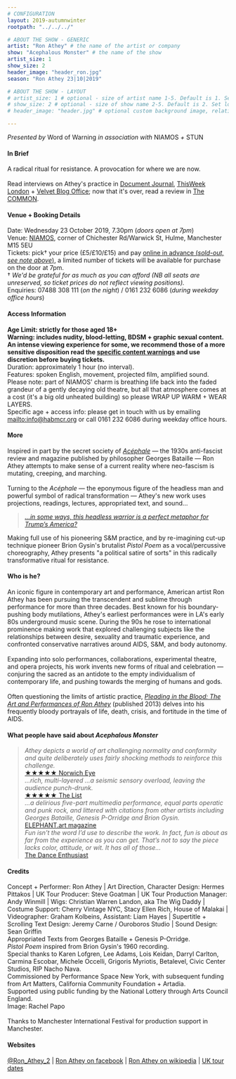 ```yaml
---
# CONFIGURATION
layout: 2019-autumnwinter
rootpath: "../../../"

# ABOUT THE SHOW - GENERIC
artist: "Ron Athey" # the name of the artist or company
show: "Acephalous Monster" # the name of the show
artist_size: 1
show_size: 2
header_image: "header_ron.jpg"    
season: "Ron Athey 23|10|2019"

# ABOUT THE SHOW - LAYOUT
# artist_size: 1 # optional - size of artist name 1-5. Default is 1. Set longer names to lower values
# show_size: 2 # optional - size of show name 2-5. Default is 2. Set longer names to lower values
# header_image: "header.jpg" # optional custom background image, relative to current page

---
```

*Presented by* Word of Warning *in association with* NIAMOS *+* STUN       
          
#### In Brief      
A radical ritual for resistance. A provocation for where we are now.<br><br>Read interviews on Athey's practice in <a href="http://www.documentjournal.com/2019/05/blood-christ-and-shock-value-the-gospel-according-to-ron-athey" target="_blank">Document Journal</a>, <a href="http://thisweeklondon.com/article/ron-athey-acephalous-monster" target="_blank">ThisWeek London</a> + <a href="http://www.velvetblogoffice.com/velvetboxoffice/2019/9/29/interview-with-ron-athey" target="_blank">Velvet Blog Office</a>; now that it's over, read a review in <a href="http://www.thecommonzine.com/ron-athey" target="_blank">The COMMON</a>.       
         
#### Venue + Booking Details       
Date: Wednesday 23 October 2019, 7.30pm (*doors open at 7pm*)        
Venue: <a href="http://www.niamos.space" target="_blank">NIAMOS</a>, corner of Chichester Rd/Warwick St, Hulme, Manchester M15 5EU          
Tickets: pick† your price (£5/£10/£15) and pay <a href="http://www.wegottickets.com/event/479482" target="_blank">online in advance (*sold-out, see note above*)</a>, a limited number of tickets will be available for purchase on the door at 7pm.<br>† *We'd be grateful for as much as you can afford (NB all seats are unreserved, so ticket prices do not reflect viewing positions).*             
Enquiries: 07488 308 111 (*on the night*) / 0161 232 6086 (*during weekday office hours*)          
          
#### Access Information         
**Age Limit: strictly for those aged 18+<br>Warning: includes nudity, blood-letting, BDSM + graphic sexual content. An intense viewing experience for some, we recommend those of a more sensitive disposition read the [specific content warnings](/warnings) and use discretion before buying tickets.**<br>Duration: approximately 1 hour (no interval).<br>Features: spoken English, movement, projected film, amplified sound.<br>Please note: part of NIAMOS' charm is breathing life back into the faded grandeur of a gently decaying old theatre, but all that atmosphere comes at a cost (it's a big old unheated building) so please WRAP UP WARM + WEAR LAYERS.<br>Specific age + access info: please get in touch with us by emailing <mailto:info@habmcr.org> or call 0161 232 6086 during weekday office hours.          
          
#### More         
Inspired in part by the secret society of *<a href="https://en.wikipedia.org/wiki/Ac%C3%A9phale" target="_blank">Acéphale</a>* — the 1930s anti-fascist review and magazine published by philosopher Georges Bataille — Ron Athey attempts to make sense of a current reality where neo-fascism is mutating, creeping, and marching.<br><br>Turning to the *Acéphale* — the eponymous figure of the headless man and powerful symbol of radical transformation — Athey's new work uses projections, readings, lectures, appropriated text, and sound…        
        
>*<a href="http://www.documentjournal.com/2019/05/blood-christ-and-shock-value-the-gospel-according-to-ron-athey" target="_blank">…in some ways, this headless warrior is a perfect metaphor for Trump’s America?</a>*        
        
Making full use of his pioneering S&M practice, and by re-imagining cut-up technique pioneer Brion Gysin's brutalist *Pistol Poem* as a vocal/percussive choreography, Athey presents "a political satire of sorts" in this radically transformative ritual for resistance.          
         
#### Who is he?        
An iconic figure in contemporary art and performance, American artist Ron Athey has been pursuing the transcendent and sublime through performance for more than three decades. Best known for his boundary-pushing body mutilations, Athey's earliest performances were in LA's early 80s underground music scene. During the 90s he rose to international prominence making work that explored challenging subjects like the relationships between desire, sexuality and traumatic experience, and confronted conservative narratives around AIDS, S&M, and body autonomy.<br><br>Expanding into solo performances, collaborations, experimental theatre, and opera projects, his work invents new forms of ritual and celebration — conjuring the sacred as an antidote to the empty individualism of contemporary life, and pushing towards the merging of humans and gods.<br><br>Often questioning the limits of artistic practice, *<a href="http://www.thisisliveart.co.uk/publishing/pleading-in-the-blood-the-art-of-ron-athey" target="_blank">Pleading in the Blood: The Art and Performances of Ron Athey</a>* (published 2013) delves into his frequently bloody portrayals of life, death, crisis, and fortitude in the time of AIDS.           
         
#### What people have said about *Acephalous Monster*         
>*Athey depicts a world of art challenging normality and conformity and quite deliberately uses fairly shocking methods to reinforce this challenge.*<br><a href="http://norwicheye.co.uk/whats-on/norwich-eye-reviews-acephalous-monster-at-the-nac" target="_blank">★★★★★ Norwich Eye</a><br>*…rich, multi-layered …a seismic sensory overload, leaving the audience punch-drunk.*<br><a href="http://www.list.co.uk/article/112027-ron-athey-acephalous-monster" target="_blank">★★★★★ The List</a><br>*…a delirious five-part multimedia performance, equal parts operatic and punk rock, and littered with citations from other artists including Georges Bataille, Genesis P-Orridge and Brion Gysin.*<br><a href="http://elephant.art/notorious-performance-artist-ron-athey-secret-societies-apocalypse" target="_blank">ELEPHANT.art magazine</a><br>*Fun isn’t the word I’d use to describe the work. In fact, fun is about as far from the experience as you can get. That’s not to say the piece lacks color, attitude, or wit. It has all of those…*<br><a href="https://www.dance-enthusiast.com/features/impressionsreviews/view/Ron-Atheys-Acphalous-Monster-Performance-Space-New-York" target="_blank">The Dance Enthusiast</a>                    
        
#### Credits          
Concept + Performer: Ron Athey | Art Direction, Character Design: Hermes Pittakos | UK Tour Producer: Steve Goatman | UK Tour Production Manager: Andy Winmill | Wigs: Christian Warren Landon, aka The Wig Daddy | Costume Support: Cherry Vintage NYC, Stacy Ellen Rich, House of Malakai | Videographer: Graham Kolbeins, Assistant: Liam Hayes | Supertitle + Scrolling Text Design: Jeremy Carne / Ouroboros Studio | Sound Design: Sean Griffin<br>Appropriated Texts from Georges Bataille + Genesis P-Orridge.<br>*Pistol Poem* inspired from Brion Gysin's 1960 recording.<br>Special thanks to Karen Lofgren, Lee Adams, Lois Keidan, Darryl Carlton, Carmina Escobar, Michele Occelli, Grigoris Myriotis, Betalevel, Civic Center Studios, RIP Nacho Nava.<br>Commissioned by Performance Space New York, with subsequent funding from Art Matters, California Community Foundation + Artadia.<br>Supported using public funding by the National Lottery through Arts Council England.<br>Image: Rachel Papo<br><br>Thanks to Manchester International Festival for production support in Manchester.          
          
#### Websites          
<a href="http://twitter.com/Ron_Athey_2" target="_blank">@Ron_Athey_2</a> | <a href="http://www.facebook.com/Ron-Athey-203769179788311" target="_blank">Ron Athey on facebook</a> | <a href="http://en.wikipedia.org/wiki/Ron_Athey" target="_blank">Ron Athey on wikipedia</a> | <a href="http://liveartuk.org/activities/acephalous-monster-by-ron-athey" target="_blank">UK tour dates</a>
